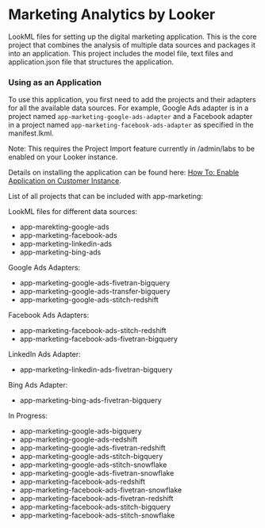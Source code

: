 # Marketing Analytics by Looker

LookML files for setting up the digital marketing application. This is the core project that combines the analysis of multiple data sources and packages it into an application. This project includes the model file, text files and application.json file that structures the application.

### Using as an Application

To use this application, you first need to add the projects and their adapters for all the available data sources. For example, Google Ads adapter is in a project named `app-marketing-google-ads-adapter` and a Facebook adapter in a project named `app-marketing-facebook-ads-adapter` as specified in the manifest.lkml.

Note: This requires the Project Import feature currently in /admin/labs to be enabled on your Looker instance.


Details on installing the application can be found here: [How To: Enable Application on Customer Instance](https://docs.google.com/document/d/15g5Xhr1YziFKeYvZkGYIDj94WyilJ08aT9RA-JLc9YQ).

List of all projects that can be included with app-marketing:

LookML files for different data sources:
- app-marekting-google-ads
- app-marketing-facebook-ads
- app-marketing-linkedin-ads
- app-marketing-bing-ads

Google Ads Adapters:
- app-marketing-google-ads-fivetran-bigquery
- app-marketing-google-ads-transfer-bigquery
- app-marketing-google-ads-stitch-redshift

Facebook Ads Adapters:
- app-marketing-facebook-ads-stitch-redshift
- app-marketing-facebook-ads-fivetran-bigquery

LinkedIn Ads Adapter:
- app-marketing-linkedin-ads-fivetran-bigquery

Bing Ads Adapter:
- app-marketing-bing-ads-fivetran-bigquery

In Progress:
- app-marketing-google-ads-bigquery
- app-marketing-google-ads-redshift
- app-marketing-google-ads-fivetran-redshift
- app-marketing-google-ads-stitch-bigquery
- app-marketing-google-ads-stitch-snowflake
- app-marketing-google-ads-fivetran-snowflake
- app-marketing-facebook-ads-redshift
- app-marketing-facebook-ads-fivetran-snowflake
- app-marketing-facebook-ads-fivetran-redshift
- app-marketing-facebook-ads-stitch-bigquery
- app-marketing-facebook-ads-stitch-snowflake
